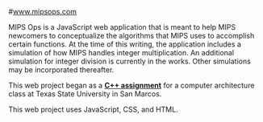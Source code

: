 #www.mipsops.com

MIPS Ops is a JavaScript web application that is meant to help MIPS newcomers to conceptualize the algorithms
that MIPS uses to accomplish certain functions. At the time of this writing, the application includes a simulation of
how MIPS handles integer multiplication. An additional simulation for integer division is currently in the works.
Other simulations may be incorporated thereafter.

This web project began as a **[C++ assignment](https://github.com/stcybrdgs/misclCpp/tree/master/mipsOps)** for a computer architecture class at Texas State University in San Marcos.

This web project uses JavaScript, CSS, and HTML.

